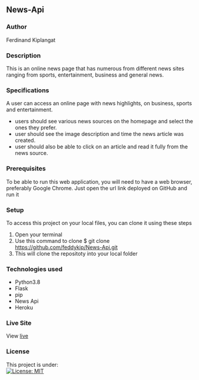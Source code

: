## News-Api
### Author
Ferdinand Kiplangat

### Description
This is an online news page that has numerous from different news sites ranging from sports, entertainment, business and general news.
### Specifications
A user can access an online page with news highlights, on business, sports and entertainment.
* users should see various news sources on the homepage and select the ones they prefer.
* user should see the image description and time the news article was created.
* user should also be able to click on an article and read it fully from the news source.
### Prerequisites
To be able to run this web application, you will need to have a web browser, preferably Google Chrome. Just open the url link deployed on GitHub and run it
### Setup
To access this project on your local files, you can clone it using these steps
1. Open your terminal
1. Use this command to clone $ git clone https://github.com/feddykip/News-Api.git
1. This will clone the repositoty into your local folder
### Technologies used
* Python3.8
* Flask
* pip
* News Api
* Heroku
### Live Site
View [live](https://feddy-news-api.herokuapp.com/)
### License
This project is under:  
[![License: MIT](https://img.shields.io/badge/License-MIT-yellow.svg)](/LICENSE)


           
 
